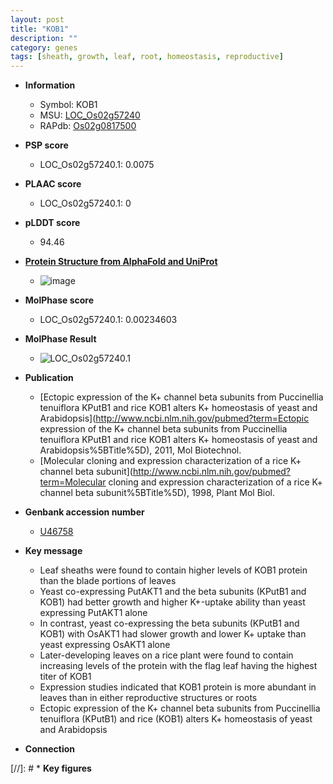 ```yaml
---
layout: post
title: "KOB1"
description: ""
category: genes
tags: [sheath, growth, leaf, root, homeostasis, reproductive]
---
```


* **Information**  
    + Symbol: KOB1  
    + MSU: [LOC_Os02g57240](http://rice.plantbiology.msu.edu/cgi-bin/ORF_infopage.cgi?orf=LOC_Os02g57240)  
    + RAPdb: [Os02g0817500](http://rapdb.dna.affrc.go.jp/viewer/gbrowse_details/irgsp1?name=Os02g0817500)  

* **PSP score**  
    + LOC_Os02g57240.1: 0.0075 

* **PLAAC score**  
    + LOC_Os02g57240.1: 0 

* **pLDDT score**
    + 94.46

* **[Protein Structure from AlphaFold and UniProt](https://www.uniprot.org/uniprotkb/Q40648/entry#structure)**
    + ![image](https://ricepsp.github.io/images/Q4/AF-Q40648-F1.png)

* **MolPhase score**
    + LOC_Os02g57240.1: 0.00234603

* **MolPhase Result**
    + ![LOC_Os02g57240.1](https://304243504.github.io/Pictures/LOC_Os02g/LOC_Os02g57240.1.png)

* **Publication**  
    + [Ectopic expression of the K+ channel beta subunits from Puccinellia tenuiflora KPutB1 and rice KOB1 alters K+ homeostasis of yeast and Arabidopsis](http://www.ncbi.nlm.nih.gov/pubmed?term=Ectopic expression of the K+ channel beta subunits from Puccinellia tenuiflora KPutB1 and rice KOB1 alters K+ homeostasis of yeast and Arabidopsis%5BTitle%5D), 2011, Mol Biotechnol.
    + [Molecular cloning and expression characterization of a rice K+ channel beta subunit](http://www.ncbi.nlm.nih.gov/pubmed?term=Molecular cloning and expression characterization of a rice K+ channel beta subunit%5BTitle%5D), 1998, Plant Mol Biol.

* **Genbank accession number**  
    + [U46758](http://www.ncbi.nlm.nih.gov/nuccore/U46758)

* **Key message**  
    + Leaf sheaths were found to contain higher levels of KOB1 protein than the blade portions of leaves
    + Yeast co-expressing PutAKT1 and the beta subunits (KPutB1 and KOB1) had better growth and higher K+-uptake ability than yeast expressing PutAKT1 alone
    + In contrast, yeast co-expressing the beta subunits (KPutB1 and KOB1) with OsAKT1 had slower growth and lower K+ uptake than yeast expressing OsAKT1 alone
    + Later-developing leaves on a rice plant were found to contain increasing levels of the protein with the flag leaf having the highest titer of KOB1
    + Expression studies indicated that KOB1 protein is more abundant in leaves than in either reproductive structures or roots
    + Ectopic expression of the K+ channel beta subunits from Puccinellia tenuiflora (KPutB1) and rice (KOB1) alters K+ homeostasis of yeast and Arabidopsis

* **Connection**  

[//]: # * **Key figures**  


